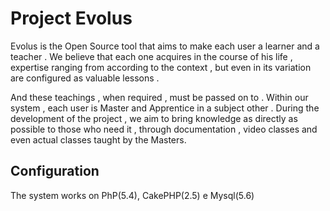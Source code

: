 <h1>Project Evolus</h1>

Evolus is the Open Source tool that aims to make each user a learner and a teacher .
We believe that each one acquires in the course of his life , expertise ranging from
according to the context , but even in its variation are configured as valuable lessons .

And these teachings , when required , must be passed on to .
Within our system , each user is Master and Apprentice in a subject other .
During the development of the project , we aim to bring knowledge as directly as possible
to those who need it , through documentation , video classes and even actual classes taught by the Masters.

<h2>Configuration</h2>

The system works on PhP(5.4), CakePHP(2.5) e Mysql(5.6)

